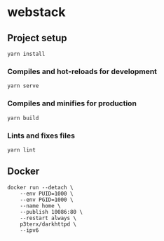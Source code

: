 # webstack

## Project setup
```
yarn install
```

### Compiles and hot-reloads for development
```
yarn serve
```

### Compiles and minifies for production
```
yarn build
```

### Lints and fixes files
```
yarn lint
```

## Docker

```
docker run --detach \
    --env PUID=1000 \
    --env PGID=1000 \
    --name home \
    --publish 10086:80 \
    --restart always \
    p3terx/darkhttpd \
    --ipv6
```
